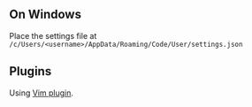 ## On Windows

Place the settings file at `/c/Users/<username>/AppData/Roaming/Code/User/settings.json`

## Plugins

Using [Vim plugin](https://github.com/VSCodeVim/Vim).
